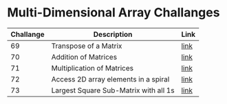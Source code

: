 # Multi-Dimensional Array Challanges

| Challange | Description | Link|
|--- |--- |--- |
| 69 | Transpose of a Matrix | [link](69_transpose_of_matrix.c) |
| 70 | Addition of Matrices | [link](70_addition_of_matrix.c) |
| 71 | Multiplication of Matrices | [link](71_multiplication_of_matrix.c) |
| 72 | Access 2D array elements in a spiral | [link](72_access_2D_array.c) |
| 73 | Largest Square Sub-Matrix with all 1s | [link](73_largest_square_sub_matrix.c) |